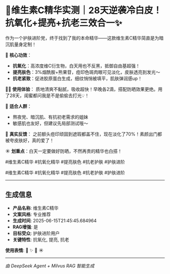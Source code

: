 # 💫维生素C精华实测｜28天逆袭冷白皮！抗氧化+提亮+抗老三效合一✨

作为一个护肤进阶党，终于找到了我的本命精华——这款维生素C精华简直是为暗沉肌量身定制！

🌟 **核心功效**：
- **抗氧化**：高浓度维C衍生物，白天用也不反黑，抵御自由基超强！
- **提亮肤色**：3%烟酰胺+熊果苷，痘印色斑肉眼可见淡化，皮肤透亮到发光～
- **抗老紧致**：促进胶原蛋白生成，细纹悄悄被填平，肌肤弹润感up！

💆‍♀️ **使用体验**：
质地清爽不黏腻，吸收超快！早晚各2滴，搭配防晒效果更绝。用了28天，闺蜜都问我是不是偷偷去打光💡！

📌 **适合人群**：
- 熬夜党、暗沉肌、有抗初老需求的姐妹
- 敏感肌也友好，但建议先局部测试哦～

🤍 **真实反馈**：
之前额头痘印顽固到遮瑕都盖不住，现在淡化了70%！素颜出门都被夸皮肤好，真的爱了！

☀️ **划重点**：白天一定要做好防晒，不然再贵的精华也白搭！

#维生素C精华 #抗氧化精华 #提亮肤色 #抗老护肤 #护肤进阶

#维生素C精华 #抗氧化精华 #提亮肤色 #抗老护肤 #护肤进阶

---

## 生成信息

- **产品名称**: 维生素C精华
- **文案风格**: 专业推荐
- **生成时间**: 2025-06-15T21:45:45.684964
- **RAG增强**: 是
- **目标受众**: 护肤进阶用户
- **关键特性**: 抗氧化, 提亮, 抗老

**使用表情**: 💫 ✨ 🤍 ☀️

---
*由 DeepSeek Agent + Milvus RAG 智能生成*